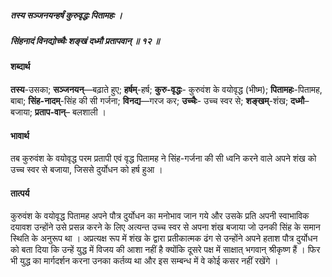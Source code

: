 ##### तस्य सञ्जनयन्हर्षं कुरुवृद्धः पितामहः ।
##### सिंहनादं विनद्योच्चैः शङ्खं दध्मौ प्रतापवान् ॥ १२ ॥

#### शब्दार्थ

**तस्य**-उसका; **सञ्जनयन्**—बढ़ाते हुए; **हर्षम्**-हर्ष; **कुरु-वृद्धः**- कुरुवंश के वयोवृद्ध (भीष्म); **पितामहः**-पितामह, बाबा; **सिंह-नादम्**-सिंह की सी गर्जना; **विनद्य**—गरज कर; **उच्चैः**- उच्च स्वर से; **शङ्खम्**-शंख; **दध्मौ**–बजाया; **प्रताप-वान्**– बलशाली ।

#### भावार्थ

तब कुरुवंश के वयोवृद्ध परम प्रतापी एवं वृद्ध पितामह ने सिंह-गर्जना की सी ध्वनि करने वाले अपने शंख को उच्च स्वर से बजाया, जिससे दुर्योधन को हर्ष हुआ । 

#### तात्पर्य

कुरुवंश के वयोवृद्ध पितामह अपने पौत्र दुर्योधन का मनोभाव जान गये और उसके प्रति अपनी स्वाभाविक दयावश उन्होंने उसे प्रसन्न करने के लिए अत्यन्त उच्च स्वर से अपना शंख बजाया जो उनकी सिंह के समान स्थिति के अनुरूप था । अप्रत्यक्ष रूप में शंख के द्वारा प्रतीकात्मक ढंग से उन्होंने अपने हताश पौत्र दुर्योधन को बता दिया कि उन्हें युद्ध में विजय की आशा नहीं है क्योंकि दूसरे पक्ष में साक्षात् भगवान् श्रीकृष्ण हैं । फिर भी युद्ध का मार्गदर्शन करना उनका कर्तव्य था और इस सम्बन्ध में वे कोई कसर नहीं रखेंगे ।
